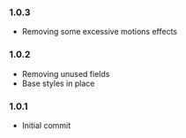 ### 1.0.3
* Removing some excessive motions effects

### 1.0.2
* Removing unused fields
* Base styles in place

### 1.0.1
* Initial commit